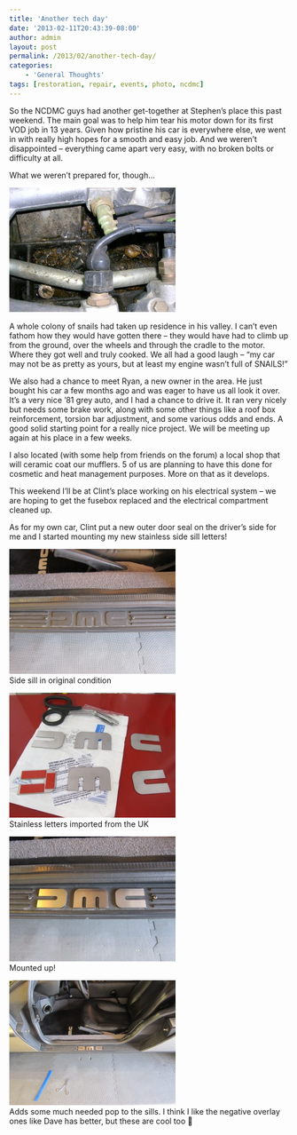 ```yaml
---
title: 'Another tech day'
date: '2013-02-11T20:43:39-08:00'
author: admin
layout: post
permalink: /2013/02/another-tech-day/
categories:
    - 'General Thoughts'
tags: [restoration, repair, events, photo, ncdmc]
---
```


So the NCDMC guys had another get-together at Stephen’s place this past weekend. The main goal was to help him tear his motor down for its first VOD job in 13 years. Given how pristine his car is everywhere else, we went in with really high hopes for a smooth and easy job. And we weren’t disappointed – everything came apart very easy, with no broken bolts or difficulty at all.

What we weren’t prepared for, though…

[![DSCN4109](/assets/images/2013/02/DSCN4109-300x224.jpg)](/assets/images/2013/02/DSCN4109.jpg)

A whole colony of snails had taken up residence in his valley. I can’t even fathom how they would have gotten there – they would have had to climb up from the ground, over the wheels and through the cradle to the motor. Where they got well and truly cooked. We all had a good laugh – “my car may not be as pretty as yours, but at least my engine wasn’t full of SNAILS!”

We also had a chance to meet Ryan, a new owner in the area. He just bought his car a few months ago and was eager to have us all look it over. It’s a very nice ’81 grey auto, and I had a chance to drive it. It ran very nicely but needs some brake work, along with some other things like a roof box reinforcement, torsion bar adjustment, and some various odds and ends. A good solid starting point for a really nice project. We will be meeting up again at his place in a few weeks.

I also located (with some help from friends on the forum) a local shop that will ceramic coat our mufflers. 5 of us are planning to have this done for cosmetic and heat management purposes. More on that as it develops.

This weekend I’ll be at Clint’s place working on his electrical system – we are hoping to get the fusebox replaced and the electrical compartment cleaned up.

As for my own car, Clint put a new outer door seal on the driver’s side for me and I started mounting my new stainless side sill letters!

[![IMG_3710](/assets/images/2013/02/IMG_3710-300x225.jpg)](/assets/images/2013/02/IMG_3710.jpg)  
Side sill in original condition

[![IMG_3709](/assets/images/2013/02/IMG_3709-300x225.jpg)](/assets/images/2013/02/IMG_3709.jpg)  
Stainless letters imported from the UK

[![IMG_3714](/assets/images/2013/02/IMG_3714-300x225.jpg)](/assets/images/2013/02/IMG_3714.jpg)  
Mounted up!

[![IMG_3715](/assets/images/2013/02/IMG_3715-300x225.jpg)](/assets/images/2013/02/IMG_3715.jpg)  
Adds some much needed pop to the sills. I think I like the negative overlay ones like Dave has better, but these are cool too 🙂